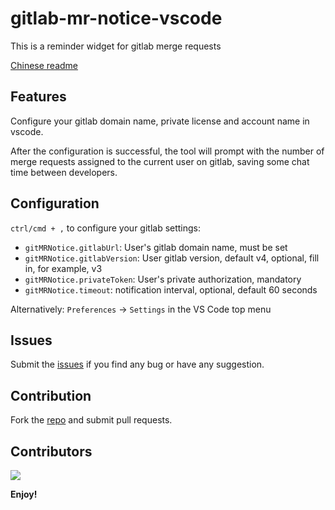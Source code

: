 # gitlab-mr-notice-vscode

This is a reminder widget for gitlab merge requests

[Chinese readme](./Readme-cn.md)

## Features

Configure your gitlab domain name, private license and account name in vscode.

After the configuration is successful, the tool will prompt with the number of merge requests assigned to the current user on gitlab, saving some chat time between developers.

## Configuration

`ctrl/cmd + ,` to configure your gitlab settings:

- `gitMRNotice.gitlabUrl`: User's gitlab domain name, must be set
- `gitMRNotice.gitlabVersion`: User gitlab version, default v4, optional, fill in, for example, v3
- `gitMRNotice.privateToken`: User's private authorization, mandatory
- `gitMRNotice.timeout`: notification interval, optional, default 60 seconds

Alternatively: `Preferences` -> `Settings` in the VS Code top menu

## Issues

Submit the [issues](https://github.com/ppgee/gitlab-mr-notice-vscode/issues) if you find any bug or have any suggestion.

## Contribution

Fork the [repo](https://github.com/ppgee/gitlab-mr-notice-vscode) and submit pull requests.

## Contributors

<a href="https://github.com/ppgee/gitlab-mr-notice-vscode/graphs/contributors">
  <img src="https://contrib.rocks/image?repo=ppgee/gitlab-mr-notice-vscode" />
</a>

**Enjoy!**

